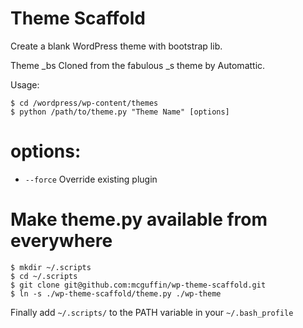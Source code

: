 Theme Scaffold
==============

Create a blank WordPress theme with bootstrap lib.

Theme _bs Cloned from the fabulous _s theme by Automattic.

Usage:
```
$ cd /wordpress/wp-content/themes
$ python /path/to/theme.py "Theme Name" [options]
```
# options: #
- `--force`         Override existing plugin

# Make theme.py available from everywhere #
```
$ mkdir ~/.scripts
$ cd ~/.scripts
$ git clone git@github.com:mcguffin/wp-theme-scaffold.git
$ ln -s ./wp-theme-scaffold/theme.py ./wp-theme
```

Finally add `~/.scripts/` to the PATH variable in your `~/.bash_profile`

